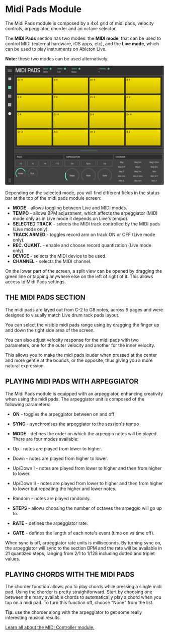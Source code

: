 # Midi Pads Module

The Midi Pads module is composed by a 4x4 grid of midi pads, velocity controls, arpeggiator, chorder and an octave selector.

The **MIDI Pads** section has two modes: the **MIDI mode**, that can be used to control MIDI \(external hardware, iOS apps, etc\), and the **Live mode**, which can be used to play instruments on Ableton Live.

**Note:** these two modes can be used alternatively.

![LK Midi Pads Module screenshot](images/pads/overview.png)

Depending on the selected mode, you will find different fields in the status bar at the top of the midi pads module screen:

- **MODE** - allows toggling between Live and MIDI modes.
- **TEMPO** - allows BPM adjustment, which affects the arpeggiator \(MIDI mode only as in Live mode it depends on Live's tempo\).
- **SELECTED TRACK** - selects the MIDI track controlled by the MIDI pads \(Live mode only\).
- **TRACK ARMED** - toggles record arm on track ON or OFF \(Live mode only\).
- **REC. QUANT.** - enable and choose record quantization \(Live mode only\).
- **DEVICE** - selects the MIDI device to be used.
- **CHANNEL** - selects the MIDI channel.

On the lower part of the screen, a split view can be opened by dragging the green line or tapping anywhere else on the left of right of it. This allows access to Midi Pads settings.

## THE MIDI PADS SECTION

The midi pads are layed out from C-2 to G8 notes, across 9 pages and were designed to visually match Live drum rack pads layout.

You can select the visible midi pads range using by dragging the finger up and down the right side area of the screen.

You can also adjust velocity response for the midi pads with two parameters, one for the outer velocity and another for the inner velocity.

This allows you to make the midi pads louder when pressed at the center and more gentle at the bounds, or the opposite, thus giving you a more natural expression.

## PLAYING MIDI PADS WITH ARPEGGIATOR

The Midi Pads module is equipped with an arpeggiator, enhancing creativity when using the midi pads. The arpeggiator unit is composed of the following parameters:

- **ON** - toggles the arpeggiator between on and off
- **SYNC** - synchronises the arpeggiator to the session's tempo
- **MODE** - defines the order on which the arpeggio notes will be played. There are four modes available:

- Up - notes are played from lower to higher.
- Down - notes are played from higher to lower.
- Up/Down I - notes are played from lower to higher and then from higher to lower.
- Up/Down II - notes are played from lower to higher and then from higher to lower but repeating the higher and lower notes.
- Random - notes are played randomly.

- **STEPS** - allows choosing the number of octaves the arpeggio will go up to.
- **RATE** - defines the arpeggiator rate.
- **GATE** - defines the length of each note's event \(time on vs time off\).

When sync is off, arpeggiator rate units is milliseconds. By turning sync on, the arpeggiator will sync to the section BPM and the rate will be available in 21 quantized steps, ranging from 2/1 to 1/128 including dotted and triplet values.

## PLAYING CHORDS WITH THE MIDI PADS

The chorder function allows you to play chords while pressing a single midi pad. Using the chorder is pretty straightforward. Start by choosing one between the many available chords to automatically play a chord when you tap on a midi pad. To turn this function off, choose "None" from the list.

**Tip:** use the chorder along with the arpeggiator to get some really interesting musical results.

[Learn all about the MIDI Controller module.](midi-controller)
